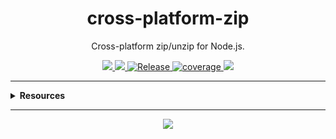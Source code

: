 <h1 align="center">cross-platform-zip</h1>
<p align="center">Cross-platform zip/unzip for Node.js.</p>
<p align="center">
  <a href="https://rdarida.github.io/cross-platform-zip/" target="_blank">
    <img src="https://img.shields.io/badge/website-blue?style=flat" />
  </a>

  <a href="https://github.com/rdarida/cross-platform-zip" target="_blank">
    <img src="https://img.shields.io/badge/-repository-222222?style=flat&logo=github" />
  </a>

  <a href="https://github.com/rdarida/cross-platform-zip/actions/workflows/release.yml" target="_blank" alt="GitHub Actions">
    <img src="https://github.com/rdarida/cross-platform-zip/actions/workflows/release.yml/badge.svg" alt="Release">
  </a>

  <a href="https://sonarcloud.io/dashboard?id=rdarida_cross-platform-zip" target="_blank" alt="SonarCloud">
    <img src="https://sonarcloud.io/api/project_badges/measure?project=rdarida_cross-platform-zip&metric=coverage" alt="coverage">
  </a>

  <img src="https://img.shields.io/librariesio/release/npm/cross-platform-zip">
</p>
<hr>

<details>
  <summary>
    <strong>Resources</strong>
  </summary>

- [7-Zip](https://www.7-zip.org/)
- [execFileSync](https://nodejs.org/api/child_process.html#child_process_child_process_execfilesync_file_args_options)
- **Windows**
  * [Compress-Archive](https://learn.microsoft.com/en-us/powershell/module/microsoft.powershell.archive/compress-archive?view=powershell-7.4&viewFallbackFrom=powershell-7.1)
  * [Expand-Archive](https://learn.microsoft.com/en-us/powershell/module/microsoft.powershell.archive/expand-archive?view=powershell-7.4&viewFallbackFrom=powershell-7.1)
- **Unix**
  * [zip](https://linux.die.net/man/1/zip)
  * [unzip](https://linux.die.net/man/1/unzip)
</details>
<hr>

<p align="center">
  <a href="LICENSE" target="_blank">
    <img src="https://img.shields.io/badge/license-MIT-green" />
  </a>
</p>
